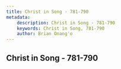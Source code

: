 ```yaml
---
title: Christ in Song - 781-790
metadata:
    description: Christ in Song - 781-790
    keywords: Christ in Song, 781-790
    author: Brian Onang'o
---
```



## Christ in Song - 781-790
  